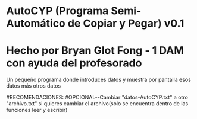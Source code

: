 # AutoCYP (Programa Semi-Automático de Copiar y Pegar) v0.1
# Hecho por Bryan Glot Fong - 1 DAM con ayuda del profesorado
Un pequeño programa donde introduces datos y muestra por pantalla esos datos más otros datos

#RECOMENDACIONES:
#OPCIONAL--Cambiar "datos-AutoCYP.txt" a otro "archivo.txt" si quieres cambiar el archivo(solo se encuentra dentro de las funciones leer y escribir)
